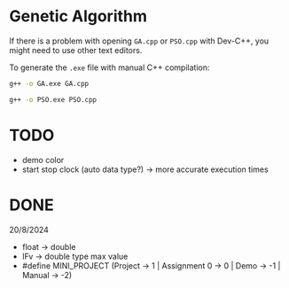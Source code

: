 # Genetic Algorithm

If there is a problem with opening `GA.cpp` or `PSO.cpp` with Dev-C++, you might need to use other text editors.

To generate the `.exe` file with manual C++ compilation:
```sh
g++ -o GA.exe GA.cpp
```
```sh
g++ -o PSO.exe PSO.cpp
```

# TODO
- demo color
- start stop clock (auto data type?) -> more accurate execution times

# DONE
20/8/2024
- float -> double
- lFv -> double type max value
- #define MINI_PROJECT (Project -> 1 | Assignment 0 -> 0 | Demo -> -1 | Manual -> -2)
